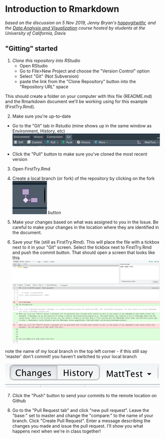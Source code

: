 # Introduction to Rmarkdown
_based on the discussion on 5 Nov 2019, Jenny Bryan's [happygitwithr](https://happygitwithr.com/), and the [Data Analysis and Visualization](https://gge-ucd.github.io/R-DAVIS/index.html) course hosted by students at the University of California, Davis_

## "Gitting" started
1. _Clone this repository into RStudio_
    - Open RStudio
    - Go to File>New Project and choose the "Version Control" option
    - Select "Git" (Not Subversion)
    - paste the link from the "Clone Repository" button into the "Repository URL" space

This should create a folder on your computer with this file (README.md) and the Rmarkdown document we'll be working using for this example (FirstTry.Rmd).

2. Make sure you're up-to-date

  - Go to the "Git" tab in Rstudio (mine shows up in the same window as Environment, History, etc)
 ![alt text](images/gitoverview.png)
  
  - Click the "Pull" button to make sure you've cloned the most recent version
  
3. Open FirstTry.Rmd

4. Create a local branch (or fork) of the repository by clicking on the fork ![alt text](images/forkbutton.png) button
5. Make your changes based on what was assigned to you in the Issue. Be careful to make your changes in the location where they are identified in the document.
6. Save your file (still as FirstTry.Rmd). This will place the file with a tickbox next to it in your "Git" screen. Select the tickbox next to FirstTry.Rmd and push the commit button. That should open a screen that looks like this 
![alt text](images/commitscreen.png)

note the name of my local branch in the top left corner - if this still say 'master' don't commit! you haven't switched to your local branch

![alt text](images/whichbranch.png)

7. Click the "Push" button to send your commits to the remote location on Github

8. Go to the "Pull Request tab" and click "new pull request". Leave the "base:" set to master and change the "compare:" to the name of your branch. Click "Create Pull Request". Enter a message describing the changes you made and issue the pull request. I'll show you what happens next when we're in class together!
